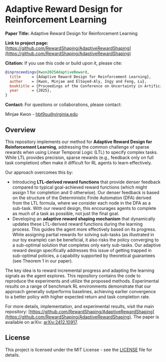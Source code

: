 # Adaptive Reward Design for Reinforcement Learning

**Paper Title:** Adaptive Reward Design for Reinforcement Learning

**Link to project page:** [https://github.com/RewardShaping/AdaptiveRewardShaping](https://github.com/RewardShaping/AdaptiveRewardShaping)

**Citation:** If you use this code or build upon it, please cite:

```bibtex
@inproceedings{Kwon2025AdaptiveReward,
  title     = {Adaptive Reward Design for Reinforcement Learning},
  author    = {Kwon, Minjae and ElSayed-Aly, Ingy and Feng, Lu},
  booktitle = {Proceedings of the Conference on Uncertainty in Artificial Intelligence (UAI)},
  year      = {2025},
}
```

**Contact:** For questions or collaborations, please contact:

Minjae Kwon - hbt9su@virginia.edu

## Overview

This repository implements our method for **Adaptive Reward Design for Reinforcement Learning**, addressing the common challenge of sparse rewards when using Linear Temporal Logic (LTL) to specify complex tasks. While LTL provides precision, sparse rewards (e.g., feedback only on full task completion) often make it difficult for RL agents to learn effectively.

Our approach overcomes this by:
* Introducing **LTL-derived reward functions** that provide denser feedback compared to typical goal-achieved reward functions (which might assign 1 for completion and 0 otherwise). Our denser feedback is based on the structure of the Deterministic Finite Automaton (DFA) derived from the LTL formula, where we consider each node in the DFA as a sub-task. With our reward design, this encourages agents to complete as much of a task as possible, not just the final goal.
* Developing an **adaptive reward shaping mechanism** that dynamically updates these LTL-derived reward functions during the learning process. This guides the agent more effectively based on its progress. While assigning partial rewards for solving sub-tasks (as illustrated in our toy example) can be beneficial, it also risks the policy converging to a sub-optimal solution that completes only early sub-tasks. Our adaptive reward design specifically addresses this issue of getting trapped in sub-optimal policies, a capability supported by theoretical guarantees (see Theorem 1 in our paper).

The key idea is to reward incremental progress and adapting the learning signals as the agent explores. This repository contains the code to reproduce the experiments and utilize the proposed methods. Experimental results on a range of benchmark RL environments demonstrate that our approach generally outperforms baselines, achieving earlier convergence to a better policy with higher expected return and task completion rate.

For more details, implementation, and experimental results, visit the main repository: [https://github.com/RewardShaping/AdaptiveRewardShaping](https://github.com/RewardShaping/AdaptiveRewardShaping). The paper is available on arXiv: [arXiv:2412.10917](https://arxiv.org/abs/2412.10917).

## License

This project is licensed under the MIT License - see the [LICENSE](LICENSE) file for details.
